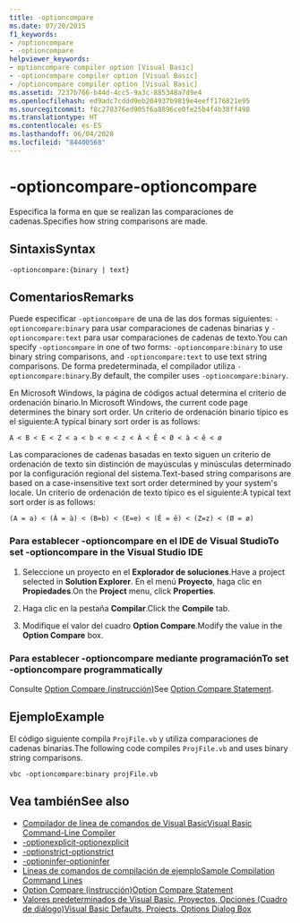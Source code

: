 ```yaml
---
title: -optioncompare
ms.date: 07/20/2015
f1_keywords:
- /optioncompare
- -optioncompare
helpviewer_keywords:
- optioncompare compiler option [Visual Basic]
- -optioncompare compiler option [Visual Basic]
- /optioncompare compiler option [Visual Basic]
ms.assetid: 7237b766-b44d-4cc5-9a3c-885348a7d9e4
ms.openlocfilehash: ed9adc7cddd9eb204937b9819e4eeff176821e95
ms.sourcegitcommit: f8c270376ed905f6a8896ce0fe25b4f4b38ff498
ms.translationtype: HT
ms.contentlocale: es-ES
ms.lasthandoff: 06/04/2020
ms.locfileid: "84400568"
---
```

# <a name="-optioncompare"></a><span data-ttu-id="2ba7d-102">-optioncompare</span><span class="sxs-lookup"><span data-stu-id="2ba7d-102">-optioncompare</span></span>

<span data-ttu-id="2ba7d-103">Especifica la forma en que se realizan las comparaciones de cadenas.</span><span class="sxs-lookup"><span data-stu-id="2ba7d-103">Specifies how string comparisons are made.</span></span>

## <a name="syntax"></a><span data-ttu-id="2ba7d-104">Sintaxis</span><span class="sxs-lookup"><span data-stu-id="2ba7d-104">Syntax</span></span>

```console
-optioncompare:{binary | text}
```

## <a name="remarks"></a><span data-ttu-id="2ba7d-105">Comentarios</span><span class="sxs-lookup"><span data-stu-id="2ba7d-105">Remarks</span></span>

<span data-ttu-id="2ba7d-106">Puede especificar `-optioncompare` de una de las dos formas siguientes: `-optioncompare:binary` para usar comparaciones de cadenas binarias y `-optioncompare:text` para usar comparaciones de cadenas de texto.</span><span class="sxs-lookup"><span data-stu-id="2ba7d-106">You can specify `-optioncompare` in one of two forms: `-optioncompare:binary` to use binary string comparisons, and `-optioncompare:text` to use text string comparisons.</span></span> <span data-ttu-id="2ba7d-107">De forma predeterminada, el compilador utiliza `-optioncompare:binary`.</span><span class="sxs-lookup"><span data-stu-id="2ba7d-107">By default, the compiler uses `-optioncompare:binary`.</span></span>

<span data-ttu-id="2ba7d-108">En Microsoft Windows, la página de códigos actual determina el criterio de ordenación binario.</span><span class="sxs-lookup"><span data-stu-id="2ba7d-108">In Microsoft Windows, the current code page determines the binary sort order.</span></span> <span data-ttu-id="2ba7d-109">Un criterio de ordenación binario típico es el siguiente:</span><span class="sxs-lookup"><span data-stu-id="2ba7d-109">A typical binary sort order is as follows:</span></span>

`A < B < E < Z < a < b < e < z < À < Ê < Ø < à < ê < ø`

<span data-ttu-id="2ba7d-110">Las comparaciones de cadenas basadas en texto siguen un criterio de ordenación de texto sin distinción de mayúsculas y minúsculas determinado por la configuración regional del sistema.</span><span class="sxs-lookup"><span data-stu-id="2ba7d-110">Text-based string comparisons are based on a case-insensitive text sort order determined by your system's locale.</span></span> <span data-ttu-id="2ba7d-111">Un criterio de ordenación de texto típico es el siguiente:</span><span class="sxs-lookup"><span data-stu-id="2ba7d-111">A typical text sort order is as follows:</span></span>

`(A = a) < (À = à) < (B=b) < (E=e) < (Ê = ê) < (Z=z) < (Ø = ø)`

### <a name="to-set--optioncompare-in-the-visual-studio-ide"></a><span data-ttu-id="2ba7d-112">Para establecer -optioncompare en el IDE de Visual Studio</span><span class="sxs-lookup"><span data-stu-id="2ba7d-112">To set -optioncompare in the Visual Studio IDE</span></span>

1. <span data-ttu-id="2ba7d-113">Seleccione un proyecto en el **Explorador de soluciones**.</span><span class="sxs-lookup"><span data-stu-id="2ba7d-113">Have a project selected in **Solution Explorer**.</span></span> <span data-ttu-id="2ba7d-114">En el menú **Proyecto**, haga clic en **Propiedades**.</span><span class="sxs-lookup"><span data-stu-id="2ba7d-114">On the **Project** menu, click **Properties**.</span></span>

2. <span data-ttu-id="2ba7d-115">Haga clic en la pestaña **Compilar**.</span><span class="sxs-lookup"><span data-stu-id="2ba7d-115">Click the **Compile** tab.</span></span>

3. <span data-ttu-id="2ba7d-116">Modifique el valor del cuadro **Option Compare**.</span><span class="sxs-lookup"><span data-stu-id="2ba7d-116">Modify the value in the **Option Compare** box.</span></span>

### <a name="to-set--optioncompare-programmatically"></a><span data-ttu-id="2ba7d-117">Para establecer -optioncompare mediante programación</span><span class="sxs-lookup"><span data-stu-id="2ba7d-117">To set -optioncompare programmatically</span></span>

<span data-ttu-id="2ba7d-118">Consulte [Option Compare (instrucción)](../../language-reference/statements/option-compare-statement.md)</span><span class="sxs-lookup"><span data-stu-id="2ba7d-118">See [Option Compare Statement](../../language-reference/statements/option-compare-statement.md).</span></span>

## <a name="example"></a><span data-ttu-id="2ba7d-119">Ejemplo</span><span class="sxs-lookup"><span data-stu-id="2ba7d-119">Example</span></span>

<span data-ttu-id="2ba7d-120">El código siguiente compila `ProjFile.vb` y utiliza comparaciones de cadenas binarias.</span><span class="sxs-lookup"><span data-stu-id="2ba7d-120">The following code compiles `ProjFile.vb` and uses binary string comparisons.</span></span>

```console
vbc -optioncompare:binary projFile.vb
```

## <a name="see-also"></a><span data-ttu-id="2ba7d-121">Vea también</span><span class="sxs-lookup"><span data-stu-id="2ba7d-121">See also</span></span>

- [<span data-ttu-id="2ba7d-122">Compilador de línea de comandos de Visual Basic</span><span class="sxs-lookup"><span data-stu-id="2ba7d-122">Visual Basic Command-Line Compiler</span></span>](index.md)
- [<span data-ttu-id="2ba7d-123">-optionexplicit</span><span class="sxs-lookup"><span data-stu-id="2ba7d-123">-optionexplicit</span></span>](optionexplicit.md)
- [<span data-ttu-id="2ba7d-124">-optionstrict</span><span class="sxs-lookup"><span data-stu-id="2ba7d-124">-optionstrict</span></span>](optionstrict.md)
- [<span data-ttu-id="2ba7d-125">-optioninfer</span><span class="sxs-lookup"><span data-stu-id="2ba7d-125">-optioninfer</span></span>](optioninfer.md)
- [<span data-ttu-id="2ba7d-126">Líneas de comandos de compilación de ejemplo</span><span class="sxs-lookup"><span data-stu-id="2ba7d-126">Sample Compilation Command Lines</span></span>](sample-compilation-command-lines.md)
- [<span data-ttu-id="2ba7d-127">Option Compare (instrucción)</span><span class="sxs-lookup"><span data-stu-id="2ba7d-127">Option Compare Statement</span></span>](../../language-reference/statements/option-compare-statement.md)
- [<span data-ttu-id="2ba7d-128">Valores predeterminados de Visual Basic, Proyectos, Opciones (Cuadro de diálogo)</span><span class="sxs-lookup"><span data-stu-id="2ba7d-128">Visual Basic Defaults, Projects, Options Dialog Box</span></span>](/visualstudio/ide/reference/visual-basic-defaults-projects-options-dialog-box)
